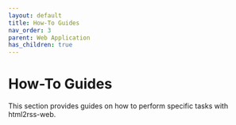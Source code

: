 ```yaml
---
layout: default
title: How-To Guides
nav_order: 3
parent: Web Application
has_children: true
---
```


# How-To Guides

This section provides guides on how to perform specific tasks with html2rss-web.
